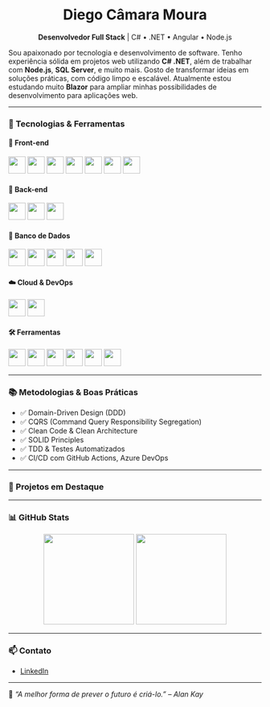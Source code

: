 <h1 align="center">Diego Câmara Moura</h1>

<p align="center">
  <b>Desenvolvedor Full Stack</b> | C# • .NET • Angular • Node.js
</p>

<p>
Sou apaixonado por tecnologia e desenvolvimento de software. Tenho experiência sólida em projetos web utilizando <b>C# .NET</b>, além de trabalhar com <b>Node.js</b>, <b>SQL Server</b>, e muito mais. Gosto de transformar ideias em soluções práticas, com código limpo e escalável.
Atualmente estou estudando muito <b>Blazor</b> para ampliar minhas possibilidades de desenvolvimento para aplicações web.
</p>

---

### 🚀 Tecnologias & Ferramentas

#### 🎨 Front-end

<p>
  <a href="https://developer.mozilla.org/en-US/docs/Web/HTML"><img src="https://cdn.jsdelivr.net/gh/devicons/devicon/icons/html5/html5-original.svg" height="34"/></a>
  <a href="https://developer.mozilla.org/en-US/docs/Web/CSS"><img src="https://cdn.jsdelivr.net/gh/devicons/devicon/icons/css3/css3-original.svg" height="34"/></a>
  <a href="https://developer.mozilla.org/en-US/docs/Web/JavaScript"><img src="https://cdn.jsdelivr.net/gh/devicons/devicon/icons/javascript/javascript-original.svg" height="34"/></a>
  <a href="https://www.typescriptlang.org/"><img src="https://cdn.jsdelivr.net/gh/devicons/devicon/icons/typescript/typescript-original.svg" height="34"/></a>
  <a href="https://angular.io/"><img src="https://cdn.jsdelivr.net/gh/devicons/devicon/icons/angularjs/angularjs-original.svg" height="34"/></a>
  <a href="https://react.dev/"><img src="https://cdn.jsdelivr.net/gh/devicons/devicon/icons/react/react-original.svg" height="34"/></a>
  <!-- <a href="https://tailwindcss.com/"><img src="https://cdn.jsdelivr.net/gh/devicons/devicon/icons/tailwindcss/tailwindcss-plain.svg" height="34"/></a> -->
  <a href="https://getbootstrap.com/"><img src="https://cdn.jsdelivr.net/gh/devicons/devicon/icons/bootstrap/bootstrap-original.svg" height="34"/></a>
  <!-- <a href="https://blazor.net"><img src="https://cdn.jsdelivr.net/gh/devicons/devicon/icons/dotnet/dotnet-original.svg" height="34"/></a> -->
</p>

#### 🧠 Back-end

<p>
  <a href="https://dotnet.microsoft.com/"><img src="https://cdn.jsdelivr.net/gh/devicons/devicon/icons/dotnetcore/dotnetcore-original.svg" height="34"/></a>
  <a href="https://learn.microsoft.com/en-us/dotnet/csharp/"><img src="https://cdn.jsdelivr.net/gh/devicons/devicon/icons/csharp/csharp-original.svg" height="34"/></a>
  <a href="https://nodejs.org/"><img src="https://cdn.jsdelivr.net/gh/devicons/devicon/icons/nodejs/nodejs-original.svg" height="34"/></a>
</p>

#### 💾 Banco de Dados

<p>
  <a href="https://www.microsoft.com/sql-server"><img src="https://cdn.jsdelivr.net/gh/devicons/devicon/icons/microsoftsqlserver/microsoftsqlserver-plain.svg" height="34"/></a>
  <a href="https://www.postgresql.org/"><img src="https://cdn.jsdelivr.net/gh/devicons/devicon/icons/postgresql/postgresql-original.svg" height="34"/></a>
  <a href="https://mariadb.org/"><img src="https://cdn.jsdelivr.net/gh/devicons/devicon/icons/mariadb/mariadb-original.svg" height="34"/></a>
  <a href="https://www.mysql.com/"><img src="https://cdn.jsdelivr.net/gh/devicons/devicon/icons/mysql/mysql-original.svg" height="34"/></a>
  <a href="https://www.mongodb.com/"><img src="https://cdn.jsdelivr.net/gh/devicons/devicon/icons/mongodb/mongodb-original.svg" height="34"/></a>
</p>

#### ☁️ Cloud & DevOps

<p>
  <a href="https://azure.microsoft.com/"><img src="https://cdn.jsdelivr.net/gh/devicons/devicon/icons/azure/azure-original.svg" height="34"/></a>
  <a href="https://www.docker.com/"><img src="https://cdn.jsdelivr.net/gh/devicons/devicon/icons/docker/docker-original.svg" height="34"/></a>
</p>

#### 🛠️ Ferramentas

<p>
  <a href="https://git-scm.com/"><img src="https://cdn.jsdelivr.net/gh/devicons/devicon/icons/git/git-original.svg" height="34"/></a>
  <a href="https://github.com/"><img src="https://cdn.jsdelivr.net/gh/devicons/devicon/icons/github/github-original.svg" height="34"/></a>
  <a href="https://bitbucket.org/"><img src="https://cdn.jsdelivr.net/gh/devicons/devicon/icons/bitbucket/bitbucket-original.svg" height="34"/></a>
  <a href="https://code.visualstudio.com/"><img src="https://cdn.jsdelivr.net/gh/devicons/devicon/icons/vscode/vscode-original.svg" height="34"/></a>
  <a href="https://visualstudio.microsoft.com/"><img src="https://cdn.jsdelivr.net/gh/devicons/devicon/icons/visualstudio/visualstudio-plain.svg" height="34"/></a>
  <a href="https://www.jetbrains.com/pt-br/rider/"><img src="https://resources.jetbrains.com/storage/products/rider/img/meta/rider_logo_300x300.png" height="34"/></a>
</p>

---

### 📚 Metodologias & Boas Práticas

- ✅ Domain-Driven Design (DDD)
- ✅ CQRS (Command Query Responsibility Segregation)
- ✅ Clean Code & Clean Architecture
- ✅ SOLID Principles
- ✅ TDD & Testes Automatizados
- ✅ CI/CD com GitHub Actions, Azure DevOps

---

### 💼 Projetos em Destaque

<!-- | Projeto | Tecnologias | Descrição |
|--------|-------------|-----------|
| [**Meu Portfólio**](https://github.com/DiegoCMoura/portfolio) | React, Tailwind | Meu site pessoal com projetos e experiências |
| [**API Financeira**](https://github.com/DiegoCMoura/finance-api) | .NET, SQL Server, DDD | API RESTful para controle financeiro |
| [**Gestão de Tarefas**](https://github.com/DiegoCMoura/task-manager) | Angular, Node.js, MongoDB | Sistema completo de gerenciamento de tarefas | -->

---

### 📊 GitHub Stats

<p align="center">
  <img height="180em" src="https://github-readme-stats.vercel.app/api?username=DiegoCMoura&show_icons=true&theme=tokyonight&count_private=true"/>
  <img height="180em" src="https://github-readme-stats.vercel.app/api/top-langs/?username=DiegoCMoura&layout=compact&langs_count=10&theme=tokyonight"/>
</p>

---

### 📫 Contato

- [LinkedIn](https://www.linkedin.com/in/diegocamaramoura/)
<!-- - [GitHub](https://github.com/DiegoCMoura)
- Email: **seu@email.com** -->

---

🧠 _“A melhor forma de prever o futuro é criá-lo.” – Alan Kay_